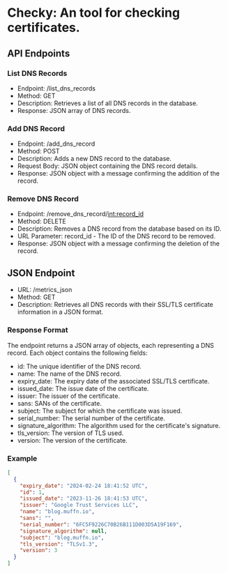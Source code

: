 # Checky: An tool for checking certificates.

## API Endpoints

### List DNS Records

* Endpoint: /list_dns_records
* Method: GET
* Description: Retrieves a list of all DNS records in the database.
* Response: JSON array of DNS records.

### Add DNS Record

* Endpoint: /add_dns_record
* Method: POST
* Description: Adds a new DNS record to the database.
* Request Body: JSON object containing the DNS record details.
* Response: JSON object with a message confirming the addition of the record.

### Remove DNS Record

* Endpoint: /remove_dns_record/<int:record_id>
* Method: DELETE
* Description: Removes a DNS record from the database based on its ID.
* URL Parameter: record_id - The ID of the DNS record to be removed.
* Response: JSON object with a message confirming the deletion of the record.

## JSON Endpoint

* URL: /metrics_json
* Method: GET
* Description: Retrieves all DNS records with their SSL/TLS certificate information in a JSON format.

### Response Format

The endpoint returns a JSON array of objects, each representing a DNS record. Each object contains the following fields:

* id: The unique identifier of the DNS record.
* name: The name of the DNS record.
* expiry_date: The expiry date of the associated SSL/TLS certificate.
* issued_date: The issue date of the certificate.
* issuer: The issuer of the certificate.
* sans: SANs of the certificate.
* subject: The subject for which the certificate was issued.
* serial_number: The serial number of the certificate.
* signature_algorithm: The algorithm used for the certificate's signature.
* tls_version: The version of TLS used.
* version: The version of the certificate.

### Example

```json
[
  {
    "expiry_date": "2024-02-24 18:41:52 UTC",
    "id": 1,
    "issued_date": "2023-11-26 18:41:53 UTC",
    "issuer": "Google Trust Services LLC",
    "name": "blog.muffn.io",
    "sans": "",
    "serial_number": "6FC5F9226C70B26B111D003D5A19F169",
    "signature_algorithm": null,
    "subject": "blog.muffn.io",
    "tls_version": "TLSv1.3",
    "version": 3
  }
]
```